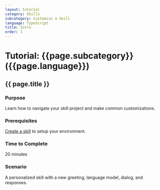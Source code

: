```yaml
---
layout: tutorial
category: Skills
subcategory: Customize a Skill
language: TypeScript
title: Intro
order: 1
---
```


# Tutorial: {{page.subcategory}} ({{page.language}})

## {{ page.title }}

### Purpose

Learn how to navigate your skill project and make common customizations.

### Prerequisites

[Create a skill]({{site.baseurl}}/skills/tutorials/create-skill/typescript/1-intro/) to setup your environment.

### Time to Complete

20 minutes

### Scenario

A personalized skill with a new greeting, language model, dialog, and responses.
